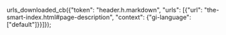 urls_downloaded_cb({"token": "header.h.markdown", "urls": [{"url": "the-smart-index.html#page-description", "context": {"gi-language": ["default"]}}]});